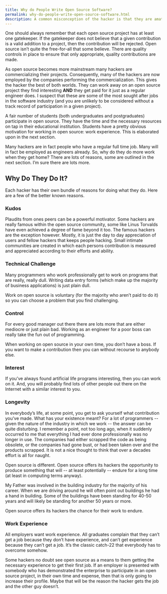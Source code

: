 ```yaml
---
title: Why do People Write Open Source Software?
permalink: why-do-people-write-open-source-software.html
description: A common misconception of the hacker is that they are amateurs sitting at home night after night writing open source software for fun. Whilst I am sure that this is indeed true in some instances, I doubt that it is true for the majority. The open source software I have seen is too good to be done by people who aren’t very talented, experienced engineers.
---
```

One should always remember that each open source project has at least one gatekeeper. If the gatekeeper does not believe that a  						given contribution is a valid addition to a project, then the contribution  						will be rejected. Open source isn’t quite the free-for-all that  						some believe. There are quality controls in place to ensure that  						only appropriate, quality contributions are made.

As open source becomes more mainstream many hackers are commercializing  						their projects. Consequently, many of the hackers are now employed  						by the companies performing the commercialization. This gives the  						hacker the best of both worlds. They can work away on an open source  						project they find interesting **AND** they get paid for it just as a  						regular engineer does. I suspect that these are some of the most  						sought after jobs in the software industry (and you are unlikely  						to be considered without a track record of participation in a given  						project).

A fair number of students (both undergraduates and postgraduates)  						participate in open source. They have the time and the necessary  						resources on tap in their educational institution. Students have  						a pretty obvious motivation for working in open source: work experience.  						This is elaborated upon in the next section.

Many hackers are in fact people who have a regular full time job.  						Many will in fact be employed as engineers already. So, why do they  						do more work when they get home? There are lots of reasons, some  						are outlined in the next section. I’m sure there are lots more.

## Why Do They Do It?

Each hacker has their own bundle of reasons for doing what they  						do. Here are a few of the better known reasons.

### Kudos

Plaudits from ones peers can be a powerful motivator. Some hackers  						are really famous within the open source community, some like  						Linus Torvalds have even achieved a degree of fame beyond it too.  						The famous hackers are the exception however. Mostly, it is just  						the day to day appreciation of users and fellow hackers that keeps  						people hacking. Small intimate communities are created in which  						each persons contribution is measured and appreciated according  						to their efforts and ability.

### Technical Challenge

Many programmers who work professionally get to work on programs  						that are really, really dull. Writing data entry forms (which make  						up the majority of business applications) is just plain dull.

Work on open source is voluntary (for the majority who aren’t paid  						to do it) so you can choose a problem that you find challenging.

### Control

For every good manager out there there are lots more that are either  						mediocre or just plain bad. Working as an engineer for a poor boss  						can really take the fun out of programming.

When working on open source in your own time, you don’t have a  						boss. If you want to make a contribution then you can without recourse  						to anybody else.

### Interest

If you’ve always found artificial life programs interesting, then  						you can work on it. And, you will probably find lots of other  						people out there on the Internet with a similar interest to you.

### Longevity

In everybody’s life, at some point, you get to ask yourself what  						contribution you’ve made. What has your existence meant? For a lot  						of programmers -- given the nature of the industry in which we work  						-- the answer can be quite disturbing. I remember a point, not too  						long ago, when it suddenly occurred to me that everything I had  						ever done professionally was no longer in use. The companies had  						either scrapped the code as being obsolete, or the companies had  						gone bust, or had been taken over and the products scrapped. It  						is not a nice thought to think that over a decades effort is all  						for naught.

Open source is different. Open source offers its hackers the opportunity  						to produce something that will -- at least potentially -- endure  						for a long time (at least in computing terms anyway).

My Father was involved in the building industry for the majority  						of his career. When we are driving around he will often point out  						buildings he had a hand in building. Some of the buildings have  						been standing for 40-50 years and will likely be standing for another  						50 years or more.

Open source offers its hackers the chance for their work to endure.

### Work Experience

All employers want work experience. All graduates complain that  						they can’t get a job because they don’t have experience, and can’t  						get experience because they can’t get a job. It’s the classic catch-22  						that everybody has to overcome somehow.

Some hackers no doubt see open source as a means to them getting  						the necessary experience to get their first job. If an employer  						is presented with somebody who has demonstrated the enterprise to  						participate in an open source project, in their own time and expense,  						then that is only going to increase their profile. Maybe that will  						be the reason the hacker gets the job and the other guy doesn’t.
